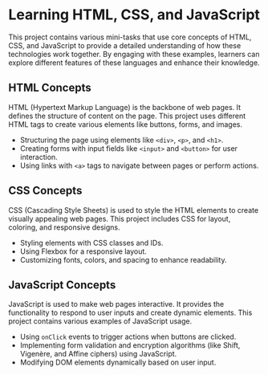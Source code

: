 # Learning HTML, CSS, and JavaScript

This project contains various mini-tasks that use core concepts of HTML, CSS, and JavaScript to provide a detailed understanding of how these technologies work together. By engaging with these examples, learners can explore different features of these languages and enhance their knowledge.

## HTML Concepts

HTML (Hypertext Markup Language) is the backbone of web pages. It defines the structure of content on the page. This project uses different HTML tags to create various elements like buttons, forms, and images.

- Structuring the page using elements like `<div>`, `<p>`, and `<h1>`.
- Creating forms with input fields like `<input>` and `<button>` for user interaction.
- Using links with `<a>` tags to navigate between pages or perform actions.

## CSS Concepts

CSS (Cascading Style Sheets) is used to style the HTML elements to create visually appealing web pages. This project includes CSS for layout, coloring, and responsive designs.

- Styling elements with CSS classes and IDs.
- Using Flexbox for a responsive layout.
- Customizing fonts, colors, and spacing to enhance readability.

## JavaScript Concepts

JavaScript is used to make web pages interactive. It provides the functionality to respond to user inputs and create dynamic elements. This project contains various examples of JavaScript usage.

- Using `onClick` events to trigger actions when buttons are clicked.
- Implementing form validation and encryption algorithms (like Shift, Vigenère, and Affine ciphers) using JavaScript.
- Modifying DOM elements dynamically based on user input.
